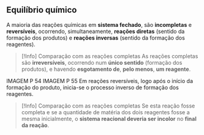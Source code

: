 ## Equilíbrio químico
A maioria das reações químicas em **sistema fechado**, são **incompletas** e **reversíveis**, ocorrendo, simultaneamente, **reações diretas** (sentido da formação dos produtos) e **reações inversas** (sentido da formação dos reagentes).
>[!Info] Comparação com as reações completas
>As reações completas são **irreversíveis**, ocorrendo num **único sentido** (formação dos produtos), e havendo **esgotamento de**, **pelo menos**, **um reagente**.

IMAGEM P 54
IMAGEM P 55
Em reações reversíveis, logo após o início da formação do produto, inicia-se o processo inverso de formação dos reagentes.
>[!Info] Comparação com as reações completas
>Se esta reação fosse completa e se a quantidade de matéria dos dois reagentes fosse a mesma inicialmente, o **sistema reacional deveria ser incolor** no **final da reação**.


